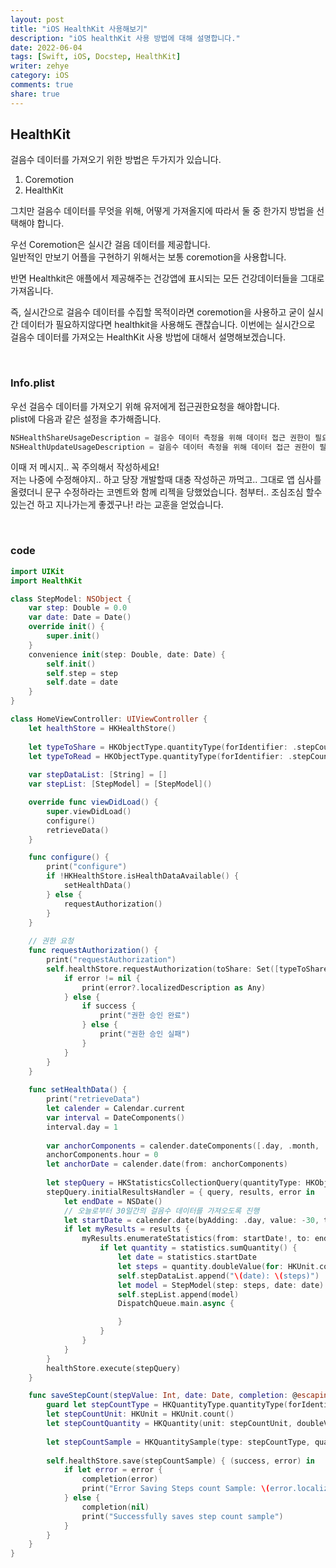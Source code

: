 ```yaml
---
layout: post
title: "iOS HealthKit 사용해보기"
description: "iOS healthKit 사용 방법에 대해 설명합니다."
date: 2022-06-04
tags: [Swift, iOS, Docstep, HealthKit]
writer: zehye
category: iOS
comments: true
share: true
---
```


## HealthKit

걸음수 데이터를 가져오기 위한 방법은 두가지가 있습니다.

1. Coremotion
2. HealthKit

그치만 걸음수 데이터를 무엇을 위해, 어떻게 가져올지에 따라서 둘 중 한가지 방법을 선택해야 합니다. 

우선 Coremotion은 실시간 걸음 데이터를 제공합니다. <br>
일반적인 만보기 어플을 구현하기 위해서는 보통 coremotion을 사용합니다.

반면 Healthkit은 애플에서 제공해주는 건강앱에 표시되는 모든 건강데이터들을 그대로 가져옵니다.

즉, 실시간으로 걸음수 데이터를 수집할 목적이라면 coremotion을 사용하고 굳이 실시간 데이터가 필요하지않다면 healthkit을 사용해도 괜찮습니다. 
이번에는 실시간으로 걸음수 데이터를 가져오는 HealthKit 사용 방법에 대해서 설명해보겠습니다.


<br/>


### Info.plist

우선 걸음수 데이터를 가져오기 위해 유저에게 접근권한요청을 해야합니다.<br>
plist에 다음과 같은 설정을 추가해줍니다.

```swift
NSHealthShareUsageDescription = 걸음수 데이터 측정을 위해 데이터 접근 권한이 필요합니다.
NSHealthUpdateUsageDescription = 걸음수 데이터 측정을 위해 데이터 접근 권한이 필요합니다.
```

이때 저 메시지.. 꼭 주의해서 작성하세요!<br>
저는 나중에 수정해야지.. 하고 당장 개발할때 대충 작성하곤 까먹고.. 그대로 앱 심사를 올렸더니 문구 수정하라는 코멘트와 함께 리젝을 당했었습니다.
첨부터.. 조심조심 할수있는건 하고 지나가는게 좋겠구나! 라는 교훈을 얻었습니다.


<br/>


### code

```swift 
import UIKit
import HealthKit

class StepModel: NSObject {
    var step: Double = 0.0
    var date: Date = Date()
    override init() {
        super.init()
    }
    convenience init(step: Double, date: Date) {
        self.init()
        self.step = step
        self.date = date
    }
}

class HomeViewController: UIViewController {
    let healthStore = HKHealthStore()
    
    let typeToShare = HKObjectType.quantityType(forIdentifier: .stepCount)
    let typeToRead = HKObjectType.quantityType(forIdentifier: .stepCount)
    
    var stepDataList: [String] = []
    var stepList: [StepModel] = [StepModel]()

    override func viewDidLoad() {
        super.viewDidLoad()
        configure()
        retrieveData()
    }

    func configure() {
        print("configure")
        if !HKHealthStore.isHealthDataAvailable() {
            setHealthData()
        } else {
            requestAuthorization()
        }
    }
    
    // 권한 요청 
    func requestAuthorization() {
        print("requestAuthorization")
        self.healthStore.requestAuthorization(toShare: Set([typeToShare!]), read: Set([typeToRead!])) { success, error in
            if error != nil {
                print(error?.localizedDescription as Any)
            } else {
                if success {
                    print("권한 승인 완료")
                } else {
                    print("권한 승인 실패")
                }
            }
        }
    }
    
    func setHealthData() {
        print("retrieveData")
        let calender = Calendar.current
        var interval = DateComponents()
        interval.day = 1
        
        var anchorComponents = calender.dateComponents([.day, .month, .year], from: NSDate() as Date)
        anchorComponents.hour = 0
        let anchorDate = calender.date(from: anchorComponents)
        
        let stepQuery = HKStatisticsCollectionQuery(quantityType: HKObjectType.quantityType(forIdentifier: .stepCount)!, quantitySamplePredicate: nil, options: .cumulativeSum, anchorDate: anchorDate!, intervalComponents: interval as DateComponents)
        stepQuery.initialResultsHandler = { query, results, error in
            let endDate = NSDate()
            // 오늘로부터 30일간의 걸음수 데이터를 가져오도록 진행 
            let startDate = calender.date(byAdding: .day, value: -30, to: endDate as Date, wrappingComponents: false)
            if let myResults = results {
                myResults.enumerateStatistics(from: startDate!, to: endDate as Date) { statistics, stop in
                    if let quantity = statistics.sumQuantity() {
                        let date = statistics.startDate
                        let steps = quantity.doubleValue(for: HKUnit.count())
                        self.stepDataList.append("\(date): \(steps)")
                        let model = StepModel(step: steps, date: date)
                        self.stepList.append(model)
                        DispatchQueue.main.async {

                        }
                    }
                }
            }
        }
        healthStore.execute(stepQuery)
    }

    func saveStepCount(stepValue: Int, date: Date, completion: @escaping (Error?) -> Void) {
        guard let stepCountType = HKQuantityType.quantityType(forIdentifier: .stepCount) else { return }
        let stepCountUnit: HKUnit = HKUnit.count()
        let stepCountQuantity = HKQuantity(unit: stepCountUnit, doubleValue: Double(stepValue))
        
        let stepCountSample = HKQuantitySample(type: stepCountType, quantity: stepCountQuantity, start: date, end: date)
        
        self.healthStore.save(stepCountSample) { (success, error) in
            if let error = error {
                completion(error)
                print("Error Saving Steps count Sample: \(error.localizedDescription)")
            } else {
                completion(nil)
                print("Successfully saves step count sample")
            }
        }
    }
}
```